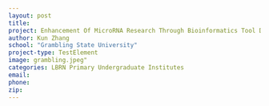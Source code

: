 ```yaml
---
layout: post
title:
project: Enhancement Of MicroRNA Research Through Bioinformatics Tool Development
author: Kun Zhang
school: "Grambling State University"
project-type: TestElement
image: grambling.jpeg"
categories: LBRN Primary Undergraduate Institutes
email:
phone:
zip:
---
```

<!--
school,image,category
"Louisiana State University and A&M College, Baton Rouge",lsu.png,LBRN Lead Institute
Grambling State University,grambling.jpeg,LBRN Primary Undergraduate Institutes
Louisiana State University at Shreveport,lsus2b.png,none
Louisiana Tech University,latech.jpg,none
Southeastern Louisiana University,selu.jpeg,none
Southern University and A&M College,su.gif,none
University of Louisiana at Monroe,ulm.jpg,none
Xavier University of Louisiana,xavier.jpeg,none

 -->
